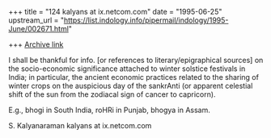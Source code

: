 +++
title = "124 kalyans at ix.netcom.com"
date = "1995-06-25"
upstream_url = "https://list.indology.info/pipermail/indology/1995-June/002671.html"

+++
[Archive link](https://list.indology.info/pipermail/indology/1995-June/002671.html)

I shall be thankful for info. [or references to
literary/epigraphical sources] on the socio-economic
significance attached to winter solstice
festivals in India; in particular, the ancient
economic practices related to the sharing of winter 
crops on the
auspicious day of the
sankrAnti (or apparent celestial shift of the sun
from the zodiacal sign of cancer to capricorn).

E.g., bhogi in South India, roHRi in Punjab,
bhogya in Assam.

S. Kalyanaraman
kalyans at ix.netcom.com







